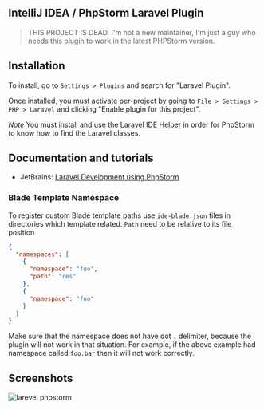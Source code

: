 IntelliJ IDEA / PhpStorm Laravel Plugin
-------------

>
> THIS PROJECT IS DEAD. I'm not a new maintainer, I'm just a guy who needs this plugin to work in the latest PHPStorm version.
>

## Installation

To install,  go to `Settings > Plugins` and search for "Laravel Plugin".

Once installed, you must activate per-project by going to `File > Settings > PHP > Laravel` and clicking "Enable plugin for this project".

*Note* You must install and use the [Laravel IDE Helper](https://github.com/barryvdh/laravel-ide-helper) in order for PhpStorm to know how to find the Laravel classes.

## Documentation and tutorials

 * JetBrains: [Laravel Development using PhpStorm](https://confluence.jetbrains.com/display/PhpStorm/Laravel+Development+using+PhpStorm)

### Blade Template Namespace

To register custom Blade template paths use `ide-blade.json` files in directories which template related.
`Path` need to be relative to its file position  

```json
{
  "namespaces": [
    {
      "namespace": "foo",
      "path": "res"
    },
    {
      "namespace": "foo"
    }
  ]
}
```
Make sure that the namespace does not have dot `.` delimiter, because the plugin will not work in that situation.
For example, if the above example had namespace called `foo.bar` then it will not work correctly.

## Screenshots

![larevel phpstorm](http://plugins.jetbrains.com/files/7532/screenshot_14670.png)


